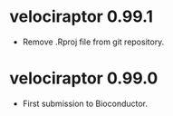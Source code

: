 # velociraptor 0.99.1

* Remove .Rproj file from git repository.

# velociraptor 0.99.0

* First submission to Bioconductor.
